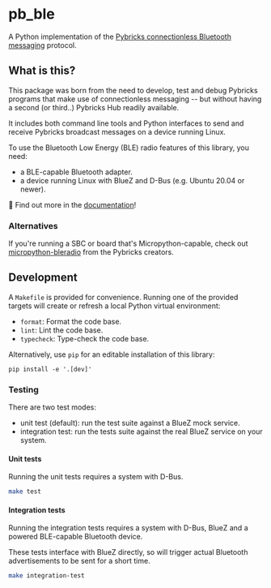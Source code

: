 # pb_ble

A Python implementation of the [Pybricks connectionless Bluetooth messaging](https://github.com/pybricks/technical-info/blob/master/pybricks-ble-broadcast-observe.md) protocol.

## What is this?

This package was born from the need to develop, test and debug Pybricks programs that make use of connectionless messaging -- but without having a second (or third..) Pybricks Hub readily available.

It includes both command line tools and Python interfaces to send and receive Pybricks broadcast messages on a device running Linux.

To use the Bluetooth Low Energy (BLE) radio features of this library, you need:

- a BLE-capable Bluetooth adapter.
- a device running Linux with BlueZ and D-Bus (e.g. Ubuntu 20.04 or newer).

📝 Find out more in the [documentation](https://portfolio.leonhardt.co.nz/pybricks-ble)!

### Alternatives

If you're running a SBC or board that's Micropython-capable, check out [micropython-bleradio](https://github.com/pybricks/micropython-bleradio) from the Pybricks creators.

## Development

A `Makefile` is provided for convenience. Running one of the provided targets will create or refresh a local Python virtual environment:

* `format`: Format the code base.
* `lint`: Lint the code base.
* `typecheck`: Type-check the code base.

Alternatively, use `pip` for an editable installation of this library:

```
pip install -e '.[dev]'
```

### Testing

There are two test modes:

* unit test (default): run the test suite against a BlueZ mock service.
* integration test: run the tests suite against the real BlueZ service on your system.

#### Unit tests

Running the unit tests requires a system with D-Bus.

```sh
make test
```

#### Integration tests

Running the integration tests requires a system with D-Bus, BlueZ and a powered BLE-capable Bluetooth device.

These tests interface with BlueZ directly, so will trigger actual Bluetooth advertisements to be sent for a short time.

```sh
make integration-test
```